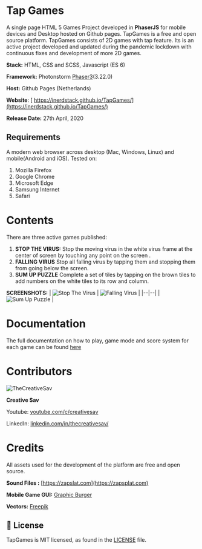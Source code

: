 # Tap Games

A single page HTML 5 Games Project developed in **PhaserJS** for mobile devices and Desktop hosted on Github pages. TapGames is a free and open source platform. TapGames consists of 2D games with tap feature.
Its is an active project developed and updated during  the pandemic lockdown  with continuous  fixes  and development of more 2D games.

**Stack:** HTML, CSS and SCSS, Javascript (ES 6)

**Framework:** Photonstorm [Phaser3](https://github.com/photonstorm/phaser)(3.22.0)

**Host:** Github Pages (Netherlands)

**Website**: [ https://inerdstack.github.io/TapGames/](https://inerdstack.github.io/TapGames/)

**Release Date:**  27th April, 2020

## Requirements
A modern web browser across desktop (Mac, Windows, Linux) and mobile(Android and iOS).
Tested on:
1. Mozilla Firefox
2. Google Chrome
3.  Microsoft Edge
4. Samsung Internet
5. Safari

# Contents

There are three active games published:

1. **STOP THE VIRUS:**
Stop the moving virus in the white virus frame at the center of screen by touching any point on the screen .
2.  **FALLING VIRUS**
Stop all falling virus by tapping them and stopping them from going below the screen.
3. **SUM UP PUZZLE**
Complete a set of tiles by tapping on the brown tiles to add numbers on the white tiles to its row and column.


**SCREENSHOTS:**
|  ![Stop The Virus](https://inerdstack.github.io/TapGames//assets/images/help/stopthevirus.jpg) | ![Falling Virus](https://inerdstack.github.io/TapGames/assets/images/help/fallingvirus.jpg) |
|--|--|
| ![Sum Up Puzzle](https://inerdstack.github.io/TapGames//assets/images/help/sumup1.jpg) |

# Documentation
The full documentation on how to play, game mode and score system for each game can be found [here](https://tapgames.xyz/help.html)

# Contributors

![TheCreativeSav](https://yt3.ggpht.com/a/AATXAJxKaOqeMtIKTUH02PzabNCmJjzsiLREAyv74A=s100-c-k-c0xffffffff-no-rj-mo)

**Creative Sav**

Youtube: [youtube.com/c/creativesav](https://youtube.com/c/creativesav)

LinkedIn: [linkedin.com/in/thecreativesav/](https://linkedin.com/in/thecreativesav/)



# Credits
All assets used for the development of the platform are free and open source.

**Sound Files :** [https://zapslat.com](https://zapsplat.com)

**Mobile Game GUI:** [Graphic Burger](https://graphicburger.com/mobile-game-gui/)

**Vectors:** [Freepik](http://www.freepik.com)


## 📄 License

TapGames is MIT licensed, as found in the [LICENSE](https://inerdstack.github.io/TapGames//LICENSE) file.

